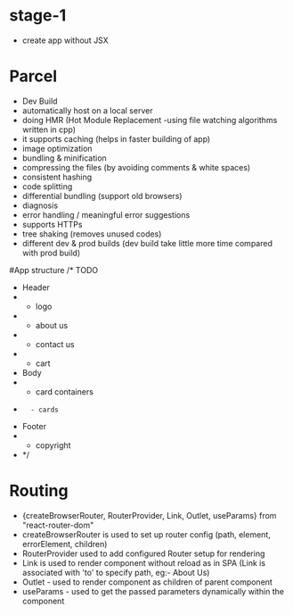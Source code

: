 # stage-1

- create app without JSX

# Parcel

- Dev Build
- automatically host on a local server
- doing HMR (Hot Module Replacement -using file watching algorithms written in cpp)
- it supports caching (helps in faster building of app)
- image optimization
- bundling & minification
- compressing the files (by avoiding comments & white spaces)
- consistent hashing
- code splitting
- differential bundling (support old browsers)
- diagnosis
- error handling / meaningful error suggestions
- supports HTTPs
- tree shaking (removes unused codes)
- different dev & prod builds (dev build take little more time compared with prod build)

#App structure
/\* TODO

- Header
- - logo
- - about us
- - contact us
- - cart
- Body
- - card containers
-       - cards
- Footer
- - copyright
- \*/

# Routing

- {createBrowserRouter, RouterProvider, Link, Outlet, useParams} from "react-router-dom"
- createBrowserRouter is used to set up router config (path, element, errorElement, children)
- RouterProvider used to add configured Router setup for rendering
- Link is used to render component without reload as in SPA (Link is associated with 'to' to specify path, eg:- <Link to="/about">About Us</Link>)
- Outlet - used to render component as children of parent component
- useParams - used to get the passed parameters dynamically within the component

